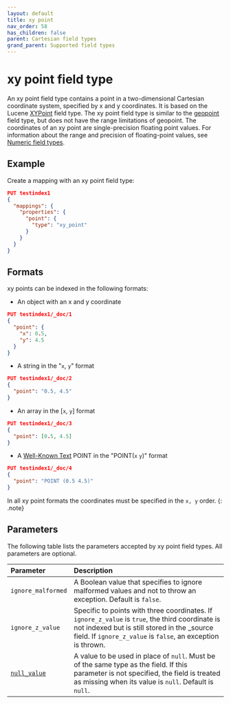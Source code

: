 ```yaml
---
layout: default
title: xy point
nav_order: 58
has_children: false
parent: Cartesian field types
grand_parent: Supported field types
---
```


# xy point field type

An xy point field type contains a point in a two-dimensional Cartesian coordinate system, specified by x and y coordinates. It is based on the Lucene [XYPoint](https://lucene.apache.org/core/8_5_1/core/org/apache/lucene/geo/XYPoint.html) field type. The xy point field type is similar to the [geopoint]({{site.url}}{{site.baseurl}}/opensearch/supported-field-types/geo-point/) field type, but does not have the range limitations of geopoint. The coordinates of an xy point are single-precision floating point values. For information about the range and precision of floating-point values, see [Numeric field types]({{site.url}}{{site.baseurl}}/opensearch/supported-field-types/numeric/).

## Example

Create a mapping with an xy point field type:

```json
PUT testindex1
{
  "mappings": {
    "properties": {
      "point": {
        "type": "xy_point"
      }
    }
  }
}
```

## Formats

xy points can be indexed in the following formats:

- An object with an x and y coordinate

```json
PUT testindex1/_doc/1
{
  "point": { 
    "x": 0.5,
    "y": 4.5
  }
}
```

- A string in the "`x`, `y`" format

```json
PUT testindex1/_doc/2
{
  "point": "0.5, 4.5" 
}
```

- An array in the [`x`, `y`] format

```json
PUT testindex1/_doc/3
{
  "point": [0.5, 4.5] 
}
```

- A [Well-Known Text](https://docs.opengeospatial.org/is/12-063r5/12-063r5.html) POINT in the "POINT(`x` `y`)" format

```json
PUT testindex1/_doc/4
{
  "point": "POINT (0.5 4.5)"
}
```

In all xy point formats the coordinates must be specified in the `x, y` order. 
{: .note}

## Parameters

The following table lists the parameters accepted by xy point field types. All parameters are optional.

Parameter | Description 
:--- | :--- 
`ignore_malformed` | A Boolean value that specifies to ignore malformed values and not to throw an exception. Default is `false`.
`ignore_z_value` | Specific to points with three coordinates. If `ignore_z_value` is `true`, the third coordinate is not indexed but is still stored in the _source field. If `ignore_z_value` is `false`, an exception is thrown.
[`null_value`]({{site.url}}{{site.baseurl}}/opensearch/supported-field-types/index#null-value) | A  value to be used in place of `null`. Must be of the same type as the field. If this parameter is not specified, the field is treated as missing when its value is `null`. Default is `null`.